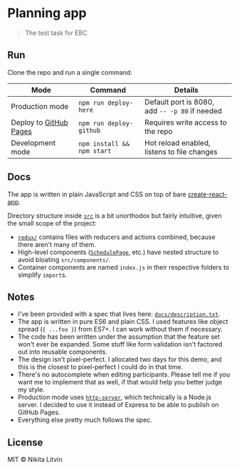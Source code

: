 # Planning app

> The test task for EBC

## Run

Clone the repo and run a single command:

| Mode                                                               | Command                    | Details                                        |
|--------------------------------------------------------------------|----------------------------|------------------------------------------------|
| Production mode                                                    | `npm run deploy-here`      | Default port is 8080, add `-- -p 80` if needed |
| Deploy to [GitHub Pages](https://deltaidea.github.io/planning-app) | `npm run deploy-github`    | Requires write access to the repo              |
| Development mode                                                   | `npm install && npm start` | Hot reload enabled, listens to file changes    |

## Docs

The app is written in plain JavaScript and CSS on top of bare [create-react-app](https://github.com/facebookincubator/create-react-app).

Directory structure inside [`src`](src) is a bit unorthodox but fairly intuitive, given the small scope of the project:

- [`redux/`](src/redux) contains files with reducers and actions combined, because there aren't many of them.
- High-level components ([`SchedulePage`](src/components/SchedulePage), etc.) have nested structure to avoid bloating `src/components/`.
- Container components are named `index.js` in their respective folders to simplify `import`s.

## Notes

- I've been provided with a spec that lives here: [`docs/description.txt`](docs/description.txt).
- The app is written in pure ES6 and plain CSS. I used features like object spread (`{ ...foo }`) from ES7+. I can work without them if necessary.
- The code has been written under the assumption that the feature set won't ever be expanded. Some stuff like form validation isn't factored out into reusable components.
- The design isn't pixel-perfect. I allocated two days for this demo, and this is the closest to pixel-perfect I could do in that time.
- There's no autocomplete when editing participants. Please tell me if you want me to implement that as well, if that would help you better judge my style.
- Production mode uses [`http-server`](https://github.com/indexzero/http-server), which technically is a Node.js server. I decided to use it instead of Express to be able to publish on GitHub Pages.
- Everything else pretty much follows the spec.

## License

MIT © Nikita Litvin
